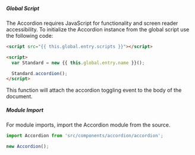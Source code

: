 <!-- Headers start with h5 ##### -->

##### Global Script

The Accordion requires JavaScript for functionality and screen reader accessibility. To initialize the Accordion instance from the global script use the following code:

```html
<script src="{{ this.global.entry.scripts }}"></script>

<script>
  var Standard = new {{ this.global.entry.name }}();

  Standard.accordion();
</script>
```

This function will attach the accordion toggling event to the body of the document.

##### Module Import

For module imports, import the Accordion module from the source.

```javascript
import Accordion from 'src/components/accordion/accordion';

new Accordion();
```
